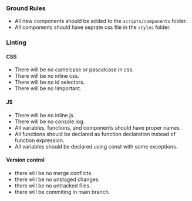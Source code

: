 ### Ground Rules

- All new components should be added to the `scripts/components` folder.
- All components should have seprate css file in the `styles` folder.

### Linting

#### CSS
- There will be no camelcase or pascalcase in css.
- There will be no inline css.
- There will be no id selectors.
- There will be no !important.

#### JS
- There will be no inline js.
- There will be no console.log.
- All variables, functions, and components should have proper names.
- All functions should be declared as function declaration instead of function expression.
- All variables should be declared using const with some exceptions.

#### Version control
 - there will be no merge conflicts.
 - there will be no unstaged changes.
 - there will be no untracked files.
 - there will be commiting in main branch.